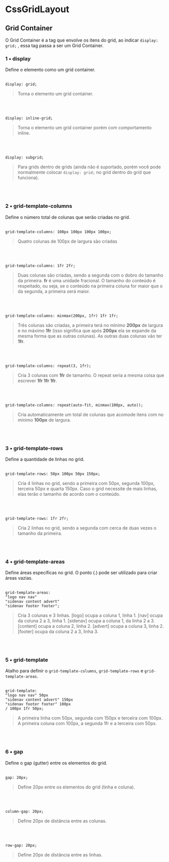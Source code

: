 # CssGridLayout

## Grid Container
O Grid Container é a tag que envolve os itens do grid, ao indicar `display: grid;` , essa tag passa a ser um Grid Container.

### 1 • display
Define o elemento como um grid container.
<br/>
<br/>

`display: grid;`<br/>
> Torna o elemento um grid container.
<br/>
<br/>

`display: inline-grid;`<br/>
> Torna o elemento um grid container porém com comportamento inline.
<br/>
<br/>

`display: subgrid;`<br/>
> Para grids dentro de grids (ainda não é suportado, porém você pode normalmente colocar `display: grid;` no grid dentro do grid que funciona).
<br/>
<br/>

### 2 • grid-template-columns
Define o número total de colunas que serão criadas no grid.
<br/>
<br/>

`grid-template-columns: 100px 100px 100px 100px;`<br/>
> Quatro colunas de 100px de largura são criadas
<br/>
<br/>

`grid-template-columns: 1fr 2fr;`<br/>
> Duas colunas são criadas, sendo a segunda com o dobro do tamanho da primeira. **fr** é uma unidade fracional. O tamanho do conteúdo é respeitado, ou seja, se o conteúdo na primeira coluna for maior que o da segunda, a primeira será maior.
<br/>
<br/>

`grid-template-columns: minmax(200px, 1fr) 1fr 1fr;`<br/>
> Três colunas são criadas, a primeira terá no mínimo **200px** de largura e no máximo **1fr** (isso significa que após **200px** ela se expande da mesma forma que as outras colunas). As outras duas colunas vão ter **1fr**.
<br/>
<br/>

`grid-template-columns: repeat(3, 1fr);`<br/>
> Cria 3 colunas com **1fr** de tamanho. O repeat seria a mesma coisa que escrever **1fr 1fr 1fr**.
<br/>
<br/>

`grid-template-columns: repeat(auto-fit, minmax(100px, auto));`<br/>
> Cria automaticamente um total de colunas que acomode itens com no mínimo **100px** de largura.
<br/>
<br/>

### 3 • grid-template-rows
Define a quantidade de linhas no grid.
<br/>
<br/>

`grid-template-rows: 50px 100px 50px 150px;`<br/>
> Cria 4 linhas no grid, sendo a primeira com 50px, segunda 100px, terceira 50px e quarta 150px. Caso o grid necessite de mais linhas, elas terão o tamanho de acordo com o conteúdo.
<br/>
<br/>

`grid-template-rows: 1fr 2fr;`<br/>
> Cria 2 linhas no grid, sendo a segunda com cerca de duas vezes o tamanho da primeira.
<br/>
<br/>

### 4 • grid-template-areas
Define áreas específicas no grid. O ponto (.) pode ser utilizado para criar áreas vazias.
<br/>
<br/>

```
grid-template-areas:
"logo nav nav"
"sidenav content advert"
"sidenav footer footer";
```
> Cria 3 colunas e 3 linhas. [logo] ocupa a coluna 1, linha 1. [nav] ocupa da coluna 2 a 3, linha 1. [sidenav] ocupa a coluna 1, da linha 2 a 3. [content] ocupa a coluna 2, linha 2. [advert] ocupa a coluna 3, linha 2. [footer] ocupa da coluna 2 a 3, linha 3.
<br/>
<br/>

### 5 • grid-template
Atalho para definir o `grid-template-columns`, `grid-template-rows` e `grid-template-areas`.
<br/>
<br/>
```
grid-template:
"logo nav nav" 50px
"sidenav content advert" 150px
"sidenav footer footer" 100px
/ 100px 1fr 50px;
```

> A primeira linha com 50px, segunda com 150px e terceira com 100px. A primeira coluna com 100px, a segunda 1fr e a terceira com 50px.
<br/>
<br/>

### 6 • gap
Define o gap (gutter) entre os elementos do grid.
<br/>
<br/>

`gap: 20px;`<br/>
> Define 20px entre os elementos do grid (linha e coluna).
<br/>
<br/>

`column-gap: 20px;`<br/>
> Define 20px de distância entre as colunas.
<br/>
<br/>

`row-gap: 20px;`<br/>
> Define 20px de distância entre as linhas.
<br/>
<br/>
